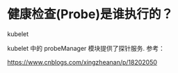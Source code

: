 # 健康检查(Probe)是谁执行的？

kubelet

kubelet 中的 probeManager 模块提供了探针服务. 参考：

https://www.cnblogs.com/xingzheanan/p/18202050

